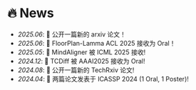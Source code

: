 # 🔥 News
- *2025.06*: 🎉 公开一篇新的 arxiv 论文！
- *2025.06*: 🎉 FloorPlan-Lamma ACL 2025 接收为 Oral！
- *2025.05*: 🎉 MindAligner 被 ICML 2025 接收!
- *2024.12*: 🎉 TCDiff 被 AAAI2025 接收为 Oral!
- *2024.08*: 🎉 公开一篇新的 TechRxiv 论文!
- *2024.04*: 🎉 两篇论文发表于 ICASSP 2024 (1 Oral, 1 Poster)!

